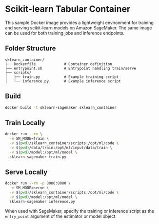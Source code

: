 # Scikit-learn Tabular Container

This sample Docker image provides a lightweight environment for training and serving scikit-learn models on Amazon SageMaker.  The same image can be used for both training jobs and inference endpoints.

## Folder Structure

```
sklearn_container/
├── Dockerfile             # Container definition
├── entrypoint.sh          # Entrypoint handling train/serve
├── scripts/
│   ├── train.py           # Example training script
│   └── inference.py       # Example inference script
```

## Build

```bash
docker build -t sklearn-sagemaker sklearn_container
```

## Train Locally

```bash
docker run --rm \
  -e SM_MODE=train \
  -v $(pwd)/sklearn_container/scripts:/opt/ml/code \
  -v $(pwd)/data/train:/opt/ml/input/data/train \
  -v $(pwd)/model:/opt/ml/model \
  sklearn-sagemaker train.py
```

## Serve Locally

```bash
docker run --rm -p 8080:8080 \
  -e SM_MODE=serve \
  -v $(pwd)/sklearn_container/scripts:/opt/ml/code \
  -v $(pwd)/model:/opt/ml/model \
  sklearn-sagemaker inference.py
```

When used with SageMaker, specify the training or inference script as the `entry_point` argument of the estimator or model object.
